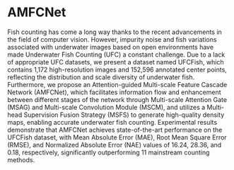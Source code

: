 # AMFCNet
Fish counting has come a long way thanks to the recent advancements in the field of computer vision. However, impurity noise and fish variations associated with underwater images based on open environments have made Underwater Fish Counting (UFC) a constant challenge. Due to a lack of appropriate UFC datasets, we  present a dataset named UFCFish, which contains 1,172 high-resolution images and 152,596 annotated center points, reflecting the distribution and scale diversity of underwater fish. Furthermore, we propose an Attention-guided Multi-scale Feature Cascade Network (AMFCNet), which facilitates information flow and enhancement between different stages of the network through Multi-scale Attention Gate (MSAG) and Multi-scale Convolution Module (MSCM), and utilizes a Multi-head Supervision Fusion Strategy (MSFS) to generate high-quality density maps, enabling accurate underwater fish counting. Experimental results demonstrate that AMFCNet achieves state-of-the-art performance on the UFCFish dataset, with Mean Absolute Error (MAE),  Root Mean Square Error (RMSE), and Normalized Absolute Error (NAE) values of 16.24, 28.36, and 0.18, respectively, significantly outperforming 11 mainstream counting methods.
